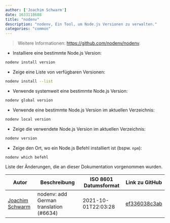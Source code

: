 ```yaml
---
author: ['Joachim Schwarm']
date: 1633118608
title: "nodenv"
description: "nodenv, Ein Tool, um Node.js Versionen zu verwalten."
categories: "common"
---
```

> Weitere Informationen: <https://github.com/nodenv/nodenv>.

- Installiere eine bestimmte Node.js Version:

```bash
nodenv install version
```

- Zeige eine Liste von verfügbaren Versionen:

```bash
nodenv install --list
```

- Verwende systemweit eine bestimmte Node.js Version:

```bash
nodenv global version
```

- Verwende eine bestimmte Node.js Version im aktuellen Verzeichnis:

```bash
nodenv local version
```

- Zeige die verwendete Node.js Version im aktuellen Verzeichnis:

```bash
nodenv version
```

- Zeige den Ort, wo ein Node.js Befehl installiert ist (bspw. `npm`):

```bash
nodenv which befehl
```
Liste der Änderungen, die an dieser Dokumentation vorgenommen wurden.


Autor | Beschreibung | ISO 8601 Datumsformat | Link zu GitHub
------|-----|-----|-----
[Joachim Schwarm](mailto:joachim@schwarm.co) | nodenv: add German translation (#6634) | 2021-10-01T22:03:28 | [ef336038c3ab](https://github.com/tldr-pages/tldr/commit/ef336038c3ab676e8b900df5eb13e046f3bfc8ab)

